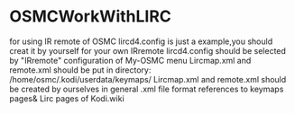 # OSMCWorkWithLIRC
for using IR remote of OSMC
lircd4.config is just a example,you should creat it by yourself for your own IRremote
lircd4.config should be selected by "IRremote" configuration of My-OSMC menu
Lircmap.xml and remote.xml should be put in directory:   /home/osmc/.kodi/userdata/keymaps/
Lircmap.xml and remote.xml should be created by ourselves in general
.xml file format references to keymaps pages& Lirc pages of Kodi.wiki

